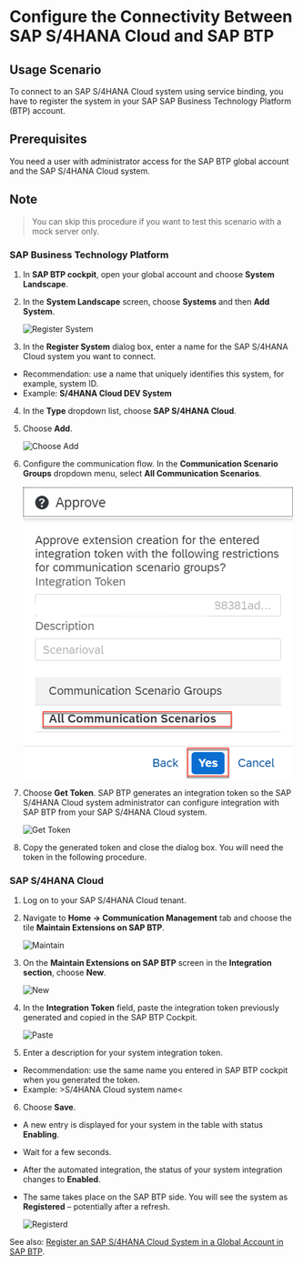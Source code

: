 # Configure the Connectivity Between SAP S/4HANA Cloud and SAP BTP

## Usage Scenario

To connect to an SAP S/4HANA Cloud system using service binding, you have to register the system in your SAP SAP Business Technology Platform (BTP) account.

## Prerequisites
You need a user with administrator access for the SAP BTP global account and the SAP S/4HANA Cloud system.

## Note

> You can skip this procedure if you want to test this scenario with a mock server only.

### SAP Business Technology Platform

1. In **SAP BTP cockpit**, open your global account and choose
**System Landscape**.

2. In the **System Landscape** screen, choose **Systems** and then **Add System**.


   ![Register System](./images/setup1.png)


3. In the **Register System** dialog box, enter a name for the SAP S/4HANA Cloud system you want to connect.

- Recommendation: use a name that uniquely identifies this system, for example, system ID.
- Example: **S/4HANA Cloud DEV System**

4. In the **Type** dropdown list, choose **SAP S/4HANA Cloud**.

5. Choose **Add**.

   ![Choose Add](./images/add-system02.png)

6. Configure the communication flow. In the **Communication Scenario Groups** dropdown menu, select **All Communication Scenarios**.

   ![approve](./images/approve.png)

7. Choose **Get Token**.
   SAP BTP generates an integration token so the SAP S/4HANA Cloud system administrator can configure integration with SAP BTP from your SAP S/4HANA Cloud system. 

   ![Get Token](./images/add-system03.png)

9. Copy the generated token and close the dialog box.
    You will need the token in the following procedure.

  

### SAP S/4HANA Cloud

1. Log on to your SAP S/4HANA Cloud tenant.

2. Navigate to **Home -> Communication Management** tab and choose the tile **Maintain Extensions on SAP BTP**.

   ![Maintain](./images/setup4.png)

3. On the **Maintain Extensions on SAP BTP** screen in the **Integration section**, choose **New**.

   ![New](./images/setup5.png)

4. In the **Integration Token** field, paste the integration token previously generated and copied in the SAP BTP Cockpit.

      ![Paste](./images/setup6.png)

5. Enter a description for your system integration token.

- Recommendation: use the same name you entered in SAP BTP cockpit when you generated the token.
- Example: >S/4HANA Cloud system name<

6. Choose **Save**.

- A new entry is displayed for your system in the table with status **Enabling**.
- Wait for a few seconds.
- After the automated integration, the status of your system integration changes to **Enabled**.
- The same takes place on the SAP BTP side. You will see the system as **Registered** – potentially after a refresh.

   ![Registerd](./images/setup3.3.png)


See also: [Register an SAP S/4HANA Cloud System in a Global Account in SAP BTP](https://help.sap.com/viewer/65de2977205c403bbc107264b8eccf4b/Cloud/en-US/28171b629f3549af8c1d66d7c8de5e18.html).
